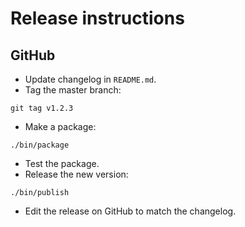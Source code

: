 # Release instructions

## GitHub

* Update changelog in `README.md`.
* Tag the master branch:

~~~
git tag v1.2.3
~~~

* Make a package:

~~~
./bin/package
~~~

* Test the package.
* Release the new version:

~~~
./bin/publish
~~~

* Edit the release on GitHub to match the changelog.
